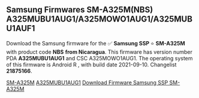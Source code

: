 <h2>Samsung Firmwares SM-A325M(NBS) A325MUBU1AUG1/A325MOWO1AUG1/A325MUBU1AUF1</h2>
Download the Samsung firmware for the ✅ <strong>Samsung SSP </strong> ⭐ <strong>SM-A325M</strong> with product code <strong>NBS</strong> <strong> from Nicaragua</strong>. This firmware has version number PDA <strong>A325MUBU1AUG1</strong> and CSC A325MOWO1AUG1. The operating system of this firmware is Android R , with build date 2021-09-10. Changelist <strong>21875166</strong>.


[SM-A325M](https://samfirm.shop/samsung/model/SM-A325M)
[A325MUBU1AUG1](https://samfirm.shop/samsung/pda/A325MUBU1AUG1)
[Download Firmware Samsung SSP SM-A325M](https://samfirm.shop/samsung/firmware/457504)
